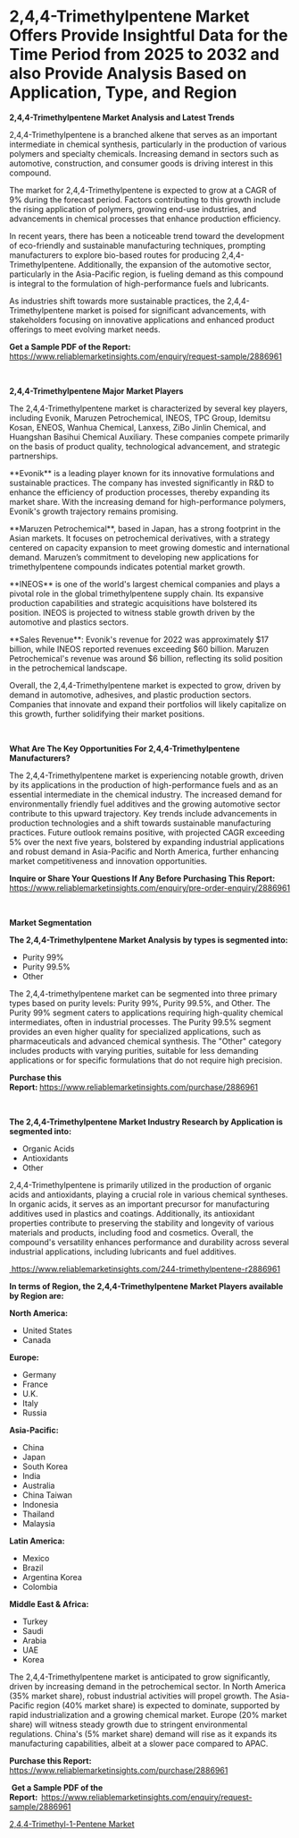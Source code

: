 <p><h1>2,4,4-Trimethylpentene Market Offers Provide Insightful Data for the Time Period from 2025 to 2032 and also Provide Analysis Based on Application, Type, and Region</h1></p><p><strong>2,4,4-Trimethylpentene Market Analysis and Latest Trends</strong></p>
<p><p>2,4,4-Trimethylpentene is a branched alkene that serves as an important intermediate in chemical synthesis, particularly in the production of various polymers and specialty chemicals. Increasing demand in sectors such as automotive, construction, and consumer goods is driving interest in this compound. </p><p>The market for 2,4,4-Trimethylpentene is expected to grow at a CAGR of 9% during the forecast period. Factors contributing to this growth include the rising application of polymers, growing end-use industries, and advancements in chemical processes that enhance production efficiency. </p><p>In recent years, there has been a noticeable trend toward the development of eco-friendly and sustainable manufacturing techniques, prompting manufacturers to explore bio-based routes for producing 2,4,4-Trimethylpentene. Additionally, the expansion of the automotive sector, particularly in the Asia-Pacific region, is fueling demand as this compound is integral to the formulation of high-performance fuels and lubricants.</p><p>As industries shift towards more sustainable practices, the 2,4,4-Trimethylpentene market is poised for significant advancements, with stakeholders focusing on innovative applications and enhanced product offerings to meet evolving market needs.</p></p>
<p><strong>Get a Sample PDF of the Report:&nbsp;</strong> <a href="https://www.reliablemarketinsights.com/enquiry/request-sample/2886961?utm_campaign=2252&utm_medium=2&utm_source=Github&utm_content=ia&utm_term=13032025&utm_id=244-trimethylpentene">https://www.reliablemarketinsights.com/enquiry/request-sample/2886961</a></p>
<p>&nbsp;</p>
<p><strong>2,4,4-Trimethylpentene Major Market Players</strong></p>
<p><p>The 2,4,4-Trimethylpentene market is characterized by several key players, including Evonik, Maruzen Petrochemical, INEOS, TPC Group, Idemitsu Kosan, ENEOS, Wanhua Chemical, Lanxess, ZiBo Jinlin Chemical, and Huangshan Basihui Chemical Auxiliary. These companies compete primarily on the basis of product quality, technological advancement, and strategic partnerships.</p><p>**Evonik** is a leading player known for its innovative formulations and sustainable practices. The company has invested significantly in R&D to enhance the efficiency of production processes, thereby expanding its market share. With the increasing demand for high-performance polymers, Evonik's growth trajectory remains promising.</p><p>**Maruzen Petrochemical**, based in Japan, has a strong footprint in the Asian markets. It focuses on petrochemical derivatives, with a strategy centered on capacity expansion to meet growing domestic and international demand. Maruzen’s commitment to developing new applications for trimethylpentene compounds indicates potential market growth.</p><p>**INEOS** is one of the world's largest chemical companies and plays a pivotal role in the global trimethylpentene supply chain. Its expansive production capabilities and strategic acquisitions have bolstered its position. INEOS is projected to witness stable growth driven by the automotive and plastics sectors.</p><p>**Sales Revenue**: Evonik's revenue for 2022 was approximately $17 billion, while INEOS reported revenues exceeding $60 billion. Maruzen Petrochemical's revenue was around $6 billion, reflecting its solid position in the petrochemical landscape.</p><p>Overall, the 2,4,4-Trimethylpentene market is expected to grow, driven by demand in automotive, adhesives, and plastic production sectors. Companies that innovate and expand their portfolios will likely capitalize on this growth, further solidifying their market positions.</p></p>
<p>&nbsp;</p>
<p><strong>What Are The Key Opportunities For 2,4,4-Trimethylpentene Manufacturers?</strong></p>
<p><p>The 2,4,4-Trimethylpentene market is experiencing notable growth, driven by its applications in the production of high-performance fuels and as an essential intermediate in the chemical industry. The increased demand for environmentally friendly fuel additives and the growing automotive sector contribute to this upward trajectory. Key trends include advancements in production technologies and a shift towards sustainable manufacturing practices. Future outlook remains positive, with projected CAGR exceeding 5% over the next five years, bolstered by expanding industrial applications and robust demand in Asia-Pacific and North America, further enhancing market competitiveness and innovation opportunities.</p></p>
<p><strong>Inquire or Share Your Questions If Any Before Purchasing This Report:</strong> <a href="https://www.reliablemarketinsights.com/enquiry/pre-order-enquiry/2886961?utm_campaign=2252&utm_medium=2&utm_source=Github&utm_content=ia&utm_term=13032025&utm_id=244-trimethylpentene">https://www.reliablemarketinsights.com/enquiry/pre-order-enquiry/2886961</a></p>
<p>&nbsp;</p>
<p><strong>Market Segmentation</strong></p>
<p><strong>The 2,4,4-Trimethylpentene Market Analysis by types is segmented into:</strong></p>
<p><ul><li>Purity 99%</li><li>Purity 99.5%</li><li>Other</li></ul></p>
<p><p>The 2,4,4-trimethylpentene market can be segmented into three primary types based on purity levels: Purity 99%, Purity 99.5%, and Other. The Purity 99% segment caters to applications requiring high-quality chemical intermediates, often in industrial processes. The Purity 99.5% segment provides an even higher quality for specialized applications, such as pharmaceuticals and advanced chemical synthesis. The "Other" category includes products with varying purities, suitable for less demanding applications or for specific formulations that do not require high precision.</p></p>
<p><strong>Purchase this Report:&nbsp;</strong><a href="https://www.reliablemarketinsights.com/purchase/2886961?utm_campaign=2252&utm_medium=2&utm_source=Github&utm_content=ia&utm_term=13032025&utm_id=244-trimethylpentene">https://www.reliablemarketinsights.com/purchase/2886961</a></p>
<p>&nbsp;</p>
<p><strong>The 2,4,4-Trimethylpentene Market Industry Research by Application is segmented into:</strong></p>
<p><ul><li>Organic Acids</li><li>Antioxidants</li><li>Other</li></ul></p>
<p><p>2,4,4-Trimethylpentene is primarily utilized in the production of organic acids and antioxidants, playing a crucial role in various chemical syntheses. In organic acids, it serves as an important precursor for manufacturing additives used in plastics and coatings. Additionally, its antioxidant properties contribute to preserving the stability and longevity of various materials and products, including food and cosmetics. Overall, the compound's versatility enhances performance and durability across several industrial applications, including lubricants and fuel additives.</p></p>
<p><a href="https://www.reliablemarketinsights.com/244-trimethylpentene-r2886961?utm_campaign=2252&utm_medium=2&utm_source=Github&utm_content=ia&utm_term=13032025&utm_id=244-trimethylpentene">&nbsp;https://www.reliablemarketinsights.com/244-trimethylpentene-r2886961</a></p>
<p><strong>In terms of Region, the 2,4,4-Trimethylpentene Market Players available by Region are:</strong></p>
<p>
    <p> <strong> North America: </strong>
        <ul>
            <li>United States</li>
            <li>Canada</li>
        </ul>
        </p> 
    <p> <strong> Europe: </strong>
        <ul>
            <li>Germany</li>
            <li>France</li>
            <li>U.K.</li>
            <li>Italy</li>
            <li>Russia</li>
        </ul>
        </p> 
    <p> <strong> Asia-Pacific: </strong>
        <ul>
            <li>China</li>
            <li>Japan</li>
            <li>South Korea</li>
            <li>India</li>
            <li>Australia</li>
            <li>China Taiwan</li>
            <li>Indonesia</li>
            <li>Thailand</li>
            <li>Malaysia</li>
        </ul>
        </p> 
    <p> <strong> Latin America: </strong>
        <ul>
            <li>Mexico</li>
            <li>Brazil</li>
            <li>Argentina Korea</li>
            <li>Colombia</li>
        </ul>
        </p> 
    <p> <strong> Middle East & Africa: </strong>
        <ul>
            <li>Turkey</li>
            <li>Saudi</li>
            <li>Arabia</li>
            <li>UAE</li>
            <li>Korea</li>
        </ul>
    </p>
    </p>
<p><p>The 2,4,4-Trimethylpentene market is anticipated to grow significantly, driven by increasing demand in the petrochemical sector. In North America (35% market share), robust industrial activities will propel growth. The Asia-Pacific region (40% market share) is expected to dominate, supported by rapid industrialization and a growing chemical market. Europe (20% market share) will witness steady growth due to stringent environmental regulations. China's (5% market share) demand will rise as it expands its manufacturing capabilities, albeit at a slower pace compared to APAC.</p></p>
<p><strong>Purchase this Report: </strong><a href="https://www.reliablemarketinsights.com/purchase/2886961?utm_campaign=2252&utm_medium=2&utm_source=Github&utm_content=ia&utm_term=13032025&utm_id=244-trimethylpentene">https://www.reliablemarketinsights.com/purchase/2886961</a></p>
<p>&nbsp;<strong>Get a Sample PDF of the Report:&nbsp;&nbsp;</strong><a href="https://www.reliablemarketinsights.com/enquiry/request-sample/2886961?utm_campaign=2252&utm_medium=2&utm_source=Github&utm_content=ia&utm_term=13032025&utm_id=244-trimethylpentene">https://www.reliablemarketinsights.com/enquiry/request-sample/2886961</a></p>
<p><strong></strong></p>
<p><p><a href="https://github.com/joannesouthgate/Market-Research-Report-List-5/blob/main/244-trimethyl-1-pentene-market.md?utm_campaign=2252&utm_medium=2&utm_source=Github&utm_content=ia&utm_term=13032025&utm_id=244-trimethylpentene">2,4,4-Trimethyl-1-Pentene Market</a></p></p>